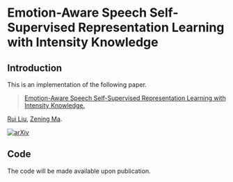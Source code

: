# Emotion-Aware Speech Self-Supervised Representation Learning with Intensity Knowledge
 

## Introduction
This is an implementation of the following paper.
> [Emotion-Aware Speech Self-Supervised Representation Learning with Intensity Knowledge.](https://www.arxiv.org/abs/2406.06646)
 

 [Rui Liu](https://ttslr.github.io/), [Zening Ma](https://github.com/codening99).
 

[![arXiv](https://img.shields.io/badge/arXiv-Paper-<COLOR>.svg)]([https://www.arxiv.org/abs/2406.06646])


 
## Code

The code will be made available upon publication.
